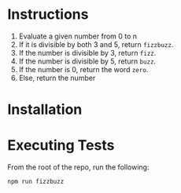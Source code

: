 # Instructions

1. Evaluate a given number from 0 to n
2. If it is divisible by both 3 and 5, return `fizzbuzz`.
3. If the number is divisible by 3, return `fizz`.
4. If the number is divisible by 5, return `buzz`.
5. If the number is 0, return the word `zero`.
6. Else, return the number

# Installation

# Executing Tests

From the root of the repo, run the following:

```
npm run fizzbuzz
```
